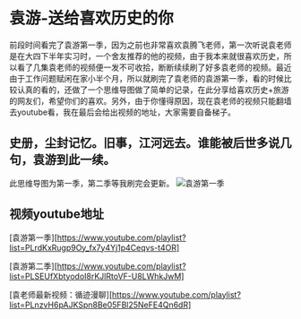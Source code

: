 # 袁游-送给喜欢历史的你
前段时间看完了袁游第一季，因为之前也非常喜欢袁腾飞老师，第一次听说袁老师是在大四下半年实习时，一个舍友推荐的他的视频，由于我本来就很喜欢历史，所以看了几集袁老师的视频便一发不可收拾，断断续续刷了好多袁老师的视频。最近由于工作问题赋闲在家小半个月，所以就刷完了袁老师的袁游第一季，看的时候比较认真的看的，还做了一个思维导图做了简单的记录，在此分享给喜欢历史+旅游的网友们，希望你们的喜欢。另外，由于你懂得原因，现在袁老师的视频只能翻墙去youtube看，我在最后会给出视频的地址，大家需要自备梯子。

## 史册，尘封记忆。旧事，江河远去。谁能被后世多说几句，袁游到此一续。
此思维导图为第一季，第二季等我刷完会更新。
![袁游第一季](imgs/袁游01.jpg)

## 视频youtube地址
[袁游第一季][https://www.youtube.com/playlist?list=PLrdKxRugp9Oy_fx7y4Yj1p4Ceqvs-t4OR]

[袁游第二季][https://www.youtube.com/playlist?list=PLSEUfXbtyodoI8rKJlRtoVF-U8LWhkJwM]

[袁老师最新视频：循迹漫聊][https://www.youtube.com/playlist?list=PLnzvH6pAJKSpn8Be05FBl25NeFE4Qn6dR]
